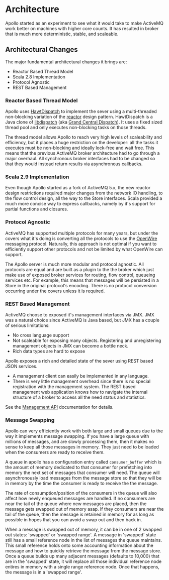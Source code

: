 <!--
  Licensed to the Apache Software Foundation (ASF) under one or more
  contributor license agreements.  See the NOTICE file distributed with
  this work for additional information regarding copyright ownership.
  The ASF licenses this file to You under the Apache License, Version 2.0
  (the "License"); you may not use this file except in compliance with
  the License.  You may obtain a copy of the License at
  
       http://www.apache.org/licenses/LICENSE-2.0
  
  Unless required by applicable law or agreed to in writing, software
  distributed under the License is distributed on an "AS IS" BASIS,
  WITHOUT WARRANTIES OR CONDITIONS OF ANY KIND, either express or implied.
  See the License for the specific language governing permissions and
  limitations under the License.
  Architecture
-->
# Architecture

Apollo started as an experiment to see what it would take to make ActiveMQ
work better on machines with higher core counts. It has resulted in broker
that is much more deterministic, stable, and scaleable.

## Architectural Changes

The major fundamental architectural changes it brings are:

* Reactor Based Thread Model
* Scala 2.8 Implementation
* Protocol Agnostic
* REST Based Management

### Reactor Based Thread Model

Apollo uses [HawtDispatch][] to implement the sever using a multi-threaded
non-blocking variation of the [reactor][] design pattern. HawtDispatch is a
Java clone of [libdispatch][] (aka [Grand Central Dispatch][gcd]). It uses a
fixed sized thread pool and only executes non-blocking tasks on those
threads.

[reactor]:http://en.wikipedia.org/wiki/Reactor_pattern
[libdispatch]:http://en.wikipedia.org/wiki/Libdispatch
[HawtDispatch]:http://hawtdispatch.fusesource.org/
[gcd]:http://images.apple.com/macosx/technology/docs/GrandCentral_TB_brief_20090903.pdf


The thread model allows Apollo to reach very high levels of scaleability and
efficiency, but it places a huge restriction on the developer: all the tasks
it executes must be non-blocking and ideally lock-free and wait free. This
means that the previous ActiveMQ broker architecture had to go through a
major overhaul. All synchronous broker interfaces had to be changed
so that they would instead return results via asynchronous callbacks.

### Scala 2.9 Implementation

Even though Apollo started as a fork of ActiveMQ 5.x, the new reactor design
restrictions required major changes from the network IO handling, to the
flow control design, all the way to the Store interfaces. Scala provided a
much more concise way to express callbacks, namely by it's support for
partial functions and closures.

### Protocol Agnostic

ActiveMQ has supported multiple protocols for many years, but under the
covers what it's doing is converting all the protocols to use the
[OpenWire][] messaging protocol. Naturally, this approach is not optimal if
you want to efficiently support other protocols and not be limited by what
OpenWire can support.

[OpenWire]:http://activemq.apache.org/openwire.html

The Apollo server is much more modular and protocol agnostic. All protocols
are equal and are built as a plugin to the the broker which just make use of
exposed broker services for routing, flow control, queueing services etc.
For example, this means that messages will be persisted in a Store in the
original protocol's encoding. There is no protocol conversion occurring
under the covers unless it is required.

### REST Based Management

ActiveMQ choose to exposed it's management interfaces via JMX. JMX was a
natural choice since ActiveMQ is Java based, but JMX has a couple of
serious limitations:

* No cross language support
* Not scaleable for exposing many objects. Registering and unregistering
  management objects in JMX can become a bottle neck.
* Rich data types are hard to expose

Apollo exposes a rich and detailed state of the sever using REST based JSON
services.

* A management client can easily be implemented in any language.
* There is very little management overhead since there is no special
  registration with the management system. The REST based management web
  application knows how to navigate the internal structure of a broker to
  access all the need status and statistics.
  
See the [Management API](management-api.html) documentation for
details.

### Message Swapping

Apollo can very efficiently work with both large and small queues due to
the way it implements message swapping. If you have a large queue with
millions of messages, and are slowly processing them, then it makes no
sense to keep all those messages in memory. They just need to be loaded
when the consumers are ready to receive them.

A queue in apollo has a configuration entry called `consumer_buffer` which
is the amount of memory dedicated to that consumer for prefetching into
memory the next set of messages that consumer will need. The queue will
asynchronously load messages from the message store so that they will be
in memory by the time the consumer is ready to receive the the message.

The rate of consumption/position of the consumers in the queue will also
affect how newly enqueued messages are handled. If no consumers are near
the tail of the queue where new messages are placed, then the message gets
swapped out of memory asap. If they consumers are near the tail of the
queue, then the message is retained in memory for as long as possible in
hopes that you can avoid a swap out and then back in.

When a message is swapped out of memory, it can be in one of 2 swapped out
states: 'swapped' or 'swapped range'. A message in 'swapped' state still
has a small reference node in the list of messages the queue maintains.
This small reference holds onto some accounting information about the
message and how to quickly retrieve the message from the message store.
Once a queue builds up many adjacent messages (defaults to 10,000) that
are in the 'swapped' state, it will replace all those individual reference
node entires in memory with a single range reference node. Once that
happens, the message is in a 'swapped range'.  





